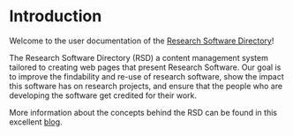 <!--
SPDX-FileCopyrightText: 2022 Jesús García Gonzalez (Netherlands eScience Center) <j.g.gonzalez@esciencecenter.nl>
SPDX-FileCopyrightText: 2022 Netherlands eScience Center

SPDX-License-Identifier: CC-BY-4.0
-->

# Introduction

Welcome to the user documentation of the [Research Software Directory](https://research-software-directory.org)!

The Research Software Directory (RSD) a content management system tailored to creating web pages that present Research Software. Our goal is to improve the findability and re-use of research software, show the impact this software has on research projects, 
and ensure that the people who are developing the software get credited for their work. 

More information about the concepts behind the RSD can be found in this excellent 
[blog](https://blog.esciencecenter.nl/the-research-software-directory-and-how-it-promotes-software-citation-4bd2137a6b8).

